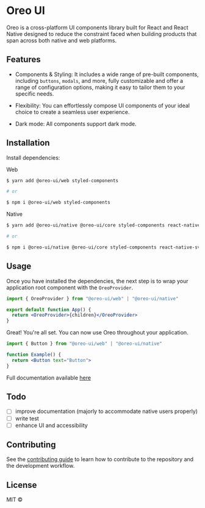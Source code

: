# Oreo UI

Oreo is a cross-platform UI components library built for React and React Native designed to reduce the constraint faced when building products that span across both native and web platforms.

## Features

- Components & Styling: It includes a wide range of pre-built components, including `buttons`, `modals`, and more, fully customizable and offer a range of configuration options, making it easy to tailor them to your specific needs.

- Flexibility: You can effortlessly compose UI components of your ideal choice to create a seamless user experience.

- Dark mode: All components support dark mode.

## Installation

Install dependencies:

Web

```sh
$ yarn add @oreo-ui/web styled-components

# or

$ npm i @oreo-ui/web styled-components
```

Native

```sh
$ yarn add @oreo-ui/native @oreo-ui/core styled-components react-native-svg react-native-safe-area-context

# or

$ npm i @oreo-ui/native @oreo-ui/core styled-components react-native-svg react-native-safe-area-context
```

## Usage

Once you have installed the dependencies, the next step is to wrap your application root component with the `OreoProvider`.

```jsx
import { OreoProvider } from "@oreo-ui/web" | "@oreo-ui/native"

export default function App() {
  return <OreoProvider>{children}</OreoProvider>
}
```

Great! You're all set. You can now use Oreo throughout your application.

```jsx
import { Button } from "@oreo-ui/web" | "@oreo-ui/native"

function Example() {
  return <Button text="Button">
}
```

Full documentation available [here](https://oreo-ui.com/)

## Todo

- [ ] improve documentation (majorly to accommodate native users properly)
- [ ] write test
- [ ] enhance UI and accessibility

## Contributing

See the [contributing guide](CONTRIBUTING.md) to learn how to contribute to the repository and the development workflow.

## License

MIT ©
